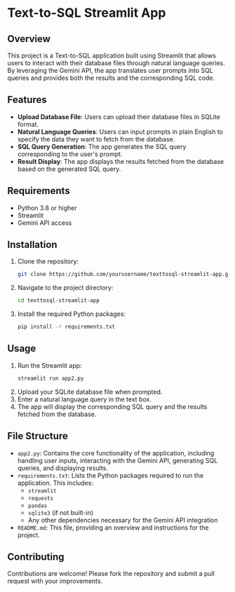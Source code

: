 # Text-to-SQL Streamlit App

## Overview
This project is a Text-to-SQL application built using Streamlit that allows users to interact with their database files through natural language queries. By leveraging the Gemini API, the app translates user prompts into SQL queries and provides both the results and the corresponding SQL code.

## Features
- **Upload Database File**: Users can upload their database files in SQLite format.
- **Natural Language Queries**: Users can input prompts in plain English to specify the data they want to fetch from the database.
- **SQL Query Generation**: The app generates the SQL query corresponding to the user's prompt.
- **Result Display**: The app displays the results fetched from the database based on the generated SQL query.

## Requirements
- Python 3.8 or higher
- Streamlit
- Gemini API access

## Installation

1. Clone the repository:
    ```bash
    git clone https://github.com/yourusername/texttosql-streamlit-app.git
    ```
2. Navigate to the project directory:
    ```bash
    cd texttosql-streamlit-app
    ```
3. Install the required Python packages:
    ```bash
    pip install -r requirements.txt
    ```

## Usage

1. Run the Streamlit app:
    ```bash
    streamlit run app2.py
    ```
2. Upload your SQLite database file when prompted.
3. Enter a natural language query in the text box.
4. The app will display the corresponding SQL query and the results fetched from the database.

## File Structure

- `app2.py`: Contains the core functionality of the application, including handling user inputs, interacting with the Gemini API, generating SQL queries, and displaying results.
- `requirements.txt`: Lists the Python packages required to run the application. This includes:
  - `streamlit`
  - `requests`
  - `pandas`
  - `sqlite3` (if not built-in)
  - Any other dependencies necessary for the Gemini API integration
- `README.md`: This file, providing an overview and instructions for the project.

## Contributing

Contributions are welcome! Please fork the repository and submit a pull request with your improvements.

